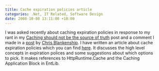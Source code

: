```yaml
---
title: Cache expiration policies article
categories: .Net, IT Related, Software Design
date: 2008-10-08 13:11:00 +10:00
---
```


I was asked recently about caching expiration policies in response to my rant in my [Caching should not be the source of truth][0] post and a comment I made in a [post][1] by [Chris Blankenship][2]. I have written an article about cache expiration policies which you can find [here][3]. It discusses the high level concepts in expiration polices and some suggestions about which options to pick. It makes references to HttpRuntime.Cache and the Caching Application Block in EntLib.

[0]: /2008/09/25/caching-should-not-be-the-source-of-truth/
[1]: http://www.dscoduc.com/post/2008/04/24/Cache-your-XML-Reads.aspx
[2]: http://www.dscoduc.com/
[3]: /2008/10/08/cache-expiration-policies/
